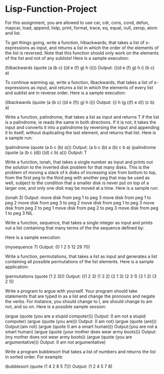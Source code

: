 # Lisp-Function-Project

For this assignment, you are allowed to use car, cdr, cons, cond, defun, mapcar, load, append, listp, print, format, trace, eq, equal, null, zerop, atom and list.  
 

To get things going, write a function, hlbackwards, that takes a list of s-expressions as input, and returns a list in which the order of the elements of the list is reversed.  Note that this function should only work on the elements of the list and not of any sublists!  Here is a sample execution:

(hlbackwards (quote (a (b c) ((d e (f) g) h i))))
Output: (((d e (f) g) h i) (b c) a)


To continue warming up, write a function, llbackwards, that takes a list of s-expressions as input, and returns a list in which the elements of every list and sublist are in reverse order.  Here is a sample execution:

(llbackwards (quote (a (b c) ((d e (f)) g) h i)))
Output: ((i h (g ((f) e d)) (c b) a)


Write a function, palindrome, that takes a list as input and returns T if the list is a palindrome, ie reads the same in both directions.  If it is not, it takes the input and converts it into a palindrome by reversing the input and appending it to itself, without duplicating the last element, and returns that list.  Here is a sample run:

(palindrome (quote (a b c (b) a)))
Output: (a b c (b) a (b) c b a)
(palindrome (quote (a (b c (d)) ((d) c b) a)))
Output: T

Write a function, ionah, that takes a single number as input and prints out the solution to the inverted disk  problem for that many disks.  This is the problem of moving a stack of k disks of increasing size from bottom to top, from the first peg to the third peg with another peg that may be used as well, subject to the condition that a smaller disk is never put on top of a larger one, and only one disk may be moved at a time.  Here is a sample run:

(ionah 3)
Output: 
        move disk from peg 1 to peg 3
        move disk from peg 1 to peg 2
        move disk from peg 3 to peg 2
        move disk from peg 1 to peg 3
        move disk from peg 2 to peg 1
        move disk from peg 2 to peg 3
        move disk from peg 1 to peg 3
        NIL

 
Write a function, sequence, that takes a single integer as input and prints out a list containing that many terms of the the sequence defined by:

Here is a sample execution:

(mysequence 7)
Output: (0 1 2 5 12 29 70)


Write a function, permutations, that takes a list as input and generates a list containing all possible permutations of the list elements.  Here is a sample application:

(permutations (quote (1 2 3)))
Output: ((1 2 3) (1 3 2) (2 1 3) (2 3 1) (3 1 2) (3 2 1))


Write a program to argue with yourself.  Your program should take statements that are typed in as a list and change the pronouns and negate the verbs.  For instance, you should change to I, are should change to am not, and so on.  Here is a possible sample session:

(argue (quote (you are a stupid computer)))
Output: (I am not a stupid computer)
(argue (quote (you are)))
Output: (I am not)
(argue (quote (are)))
Output:(am not)
(argue (quote (I am a smart human)))
Output:(you are not a smart human)
(argue (quote (your mother does wear army boots)))
Output: (my mother does not wear army boots))
(argue (quote (you are argumentative)))
Output: (I am not argumentative)


Write a program bubblesort that takes a list of numbers and returns the list in sorted order.  For example:

(bubblesort (quote (1 4 2 8 5 7)))
Output: (1 2 4 5 7 8)

 
